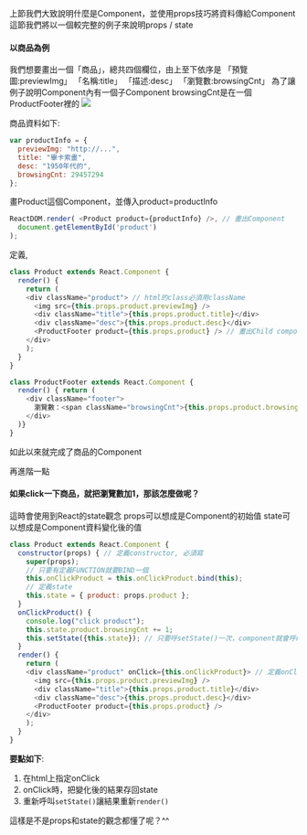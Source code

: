 上節我們大致說明什麼是Component，並使用props技巧將資料傳給Component
這節我們將以一個較完整的例子來說明props / state

#### 以商品為例

我們想要畫出一個「商品」，總共四個欄位，由上至下依序是
「預覽圖:previewImg」
「名稱:title」
「描述:desc」
「瀏覽數:browsingCnt」
為了讓例子說明Component內有一個子Component
browsingCnt是在一個ProductFooter裡的
![](https://tipga.s3-ap-northeast-1.amazonaws.com/0/welson/l_593972503286fe086837e513.png)

商品資料如下:
```js
var productInfo = {
  previewImg: "http://...",
  title: "畢卡索畫",
  desc: "1950年代的",
  browsingCnt: 29457294
};
```
畫Product這個Component，並傳入product=productInfo
```js
ReactDOM.render( <Product product={productInfo} />, // 畫出Component
  document.getElementById('product') 
);
```
定義<Product />, <ProductFooter />
```js
class Product extends React.Component {
  render() {
    return (
    <div className="product"> // html的class必須用className
      <img src={this.props.product.previewImg} />
      <div className="title">{this.props.product.title}</div>
      <div className="desc">{this.props.product.desc}</div>
      <ProductFooter product={this.props.product} /> // 畫出Child component
    </div>
    );
  }
}

class ProductFooter extends React.Component {
  render() { return (
    <div className="footer">
      瀏覽數：<span className="browsingCnt">{this.props.product.browsingCnt}</span>
    </div>
  )}
}
```
如此以來就完成了商品的Component

再進階一點

#### 如果click一下商品，就把瀏覽數加1，那該怎麼做呢？

這時會使用到React的state觀念
props可以想成是Component的初始值
state可以想成是Component資料變化後的值

```js
class Product extends React.Component {
  constructor(props) { // 定義constructor, 必須寫
    super(props);
    // 只要有定義FUNCTION就要BIND一個
    this.onClickProduct = this.onClickProduct.bind(this);
    // 定義state
    this.state = { product: props.product };
  }
  onClickProduct() {
    console.log("click product");
    this.state.product.browsingCnt += 1;
    this.setState({this.state}); // 只要呼setState()一次，component就會呼render一次
  }
  render() {
    return (
    <div className="product" onClick={this.onClickProduct}> // 定義onClick
      <img src={this.props.product.previewImg} />
      <div className="title">{this.props.product.title}</div>
      <div className="desc">{this.props.product.desc}</div>
      <ProductFooter product={this.props.product} />
    </div>
    );
  }
}
```
**要點如下**:
1. 在html上指定onClick
2. onClick時，把變化後的結果存回state
3. 重新呼叫`setState()`讓結果重新`render()`
 
這樣是不是props和state的觀念都懂了呢？^^